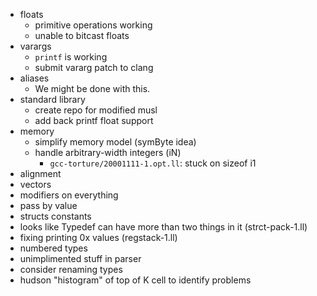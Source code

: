 - floats
    - primitive operations working
    - unable to bitcast floats
- varargs
    - `printf` is working
    - submit vararg patch to clang
- aliases
    - We might be done with this.
- standard library
    - create repo for modified musl
    - add back printf float support
- memory
    - simplify memory model (symByte idea)
    - handle arbitrary-width integers (iN)
        - `gcc-torture/20001111-1.opt.ll`: stuck on sizeof i1
- alignment
- vectors
- modifiers on everything
- pass by value
- structs constants
- looks like Typedef can have more than two things in it (strct-pack-1.ll)
- fixing printing 0x values (regstack-1.ll)
- numbered types
- unimplimented stuff in parser
- consider renaming types
- hudson "histogram" of top of K cell to identify problems
